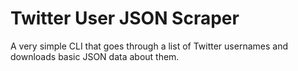 # Twitter User JSON Scraper

A very simple CLI that goes through a list of Twitter usernames and downloads basic JSON data about them.
